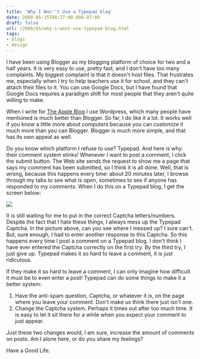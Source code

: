```yaml
---
title: 'Why I Won''t Use a Typepad blog'
date: 2008-05-15T08:27:00.000-07:00
draft: false
url: /2008/05/why-i-wont-use-typepad-blog.html
tags: 
- blogs
- design
---
```


I have been using Blogger as my blogging platform of choice for two and a half years. It is very easy to use, pretty fast, and I don't have too many complaints. My biggest complaint is that it doesn't host files. That frustrates me, especially when I try to help teachers use it for school, and they can't attach their files to it. You can use Google Docs, but I have found that Google Docs requires a paradigm shift for most people that they aren't quite willing to make.  
  
When I write for [The Apple Blog](http://theappleblog.com/) I use Wordpress, which many people have mentioned is much better than Blogger. So far, I do like it a lot. It works well if you know a little more about computers because you can customize it much more than you can Blogger. Blogger is much more simple, and that has its own appeal as well.  
  
Do you know which platform I refuse to use? Typepad. And here is why: their comment system stinks! Whenever I want to post a comment, I click the submit button. The Web site sends the request to show me a page that says my comment has been submitted, so I think it is all done. Well, that is wrong, because this happens every time: about 20 minutes later, I browse through my tabs to see what is open, sometimes to see if anyone has responded to my comments. When I do this on a Typepad blog, I get the screen below:  
  
[![](http://4.bp.blogspot.com/_wrorMsBZYW0/SCxZdYMEjAI/AAAAAAAAAkQ/3bL_P9eGCm8/s400/typepad.png)](http://4.bp.blogspot.com/_wrorMsBZYW0/SCxZdYMEjAI/AAAAAAAAAkQ/3bL_P9eGCm8/s1600-h/typepad.png)  
  
It is still waiting for me to put in the correct Captcha letters/numbers. Despite the fact that I hate these things, I always mess up the Typepad Captcha. In the picture above, can you see where I messed up? I sure can't. But, sure enough, I had to enter another response to this Captcha. So this happens every time I post a comment on a Typepad blog. I don't think I have ever entered the Captcha correctly on the first try. By the third try, I just give up. Typepad makes it so hard to leave a comment, it is just ridiculous.  
  
If they make it so hard to leave a comment, I can only imagine how difficult it must be to even enter a post! Typepad can do some things to make it a better system:  

1.  Have the anti-spam question, Captcha, or whatever it is, on the page where you leave your comment. Don't make us think there just isn't one.
2.  Change the Captcha system. Perhaps it times out after too much time. It is easy to let it sit there for a while when you expect your comment to just appear.

Just these two changes would, I am sure, increase the amount of comments on posts. Am I alone here, or do you share my feelings?  
  
Have a Good Life.